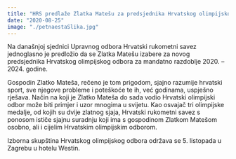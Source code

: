 ```yaml
---
title: "HRS predlaže Zlatka Matešu za predsjednika Hrvatskog olimpijskog odbora"
date: "2020-08-25"
image: "./petnaestaSlika.jpg"
---
```


Na današnjoj sjednici Upravnog odbora Hrvatski rukometni savez jednoglasno je predložio da se Zlatka Matešu izabere za novog predsjednika Hrvatskog olimpijskog odbora za mandatno razdoblje 2020. – 2024. godine.

Gospodin Zlatko Mateša, rečeno je tom prigodom, sjajno razumije hrvatski sport, sve njegove probleme i poteškoće te ih, već godinama, uspješno rješava. Način na koji je Zlatko Mateša do sada vodio Hrvatski olimpijski odbor može biti primjer i uzor mnogima u svijetu. Kao osvajač tri olimpijske medalje, od kojih su dvije zlatnog sjaja, Hrvatski rukometni savez s ponosom ističe sjajnu suradnju koji ima s gospodinom Zlatkom Matešom osobno, ali i cijelim Hrvatskim olimpijskim odborom.

Izborna skupština Hrvatskog olimpijskog odbora održava se 5. listopada u Zagrebu u hotelu Westin.

